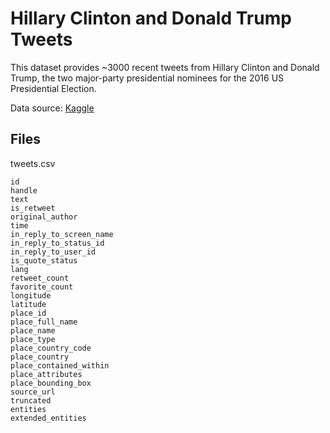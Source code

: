 # Hillary Clinton and Donald Trump Tweets

This dataset provides ~3000 recent tweets from Hillary Clinton and Donald Trump, the two major-party presidential nominees for the 2016 US Presidential Election.

Data source: [Kaggle](https://www.kaggle.com/benhamner/clinton-trump-tweets)

## Files 

tweets.csv

	id
	handle
	text
	is_retweet
	original_author
	time
	in_reply_to_screen_name
	in_reply_to_status_id
	in_reply_to_user_id
	is_quote_status
	lang
	retweet_count
	favorite_count
	longitude
	latitude
	place_id
	place_full_name
	place_name
	place_type
	place_country_code
	place_country
	place_contained_within
	place_attributes
	place_bounding_box
	source_url
	truncated
	entities
	extended_entities
